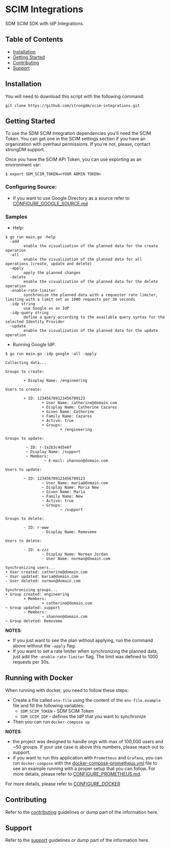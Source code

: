 # SCIM Integrations

SDM SCIM SDK with IdP Integrations.

## Table of Contents

- [Installation](#installation)
- [Getting Started](#getting-started)
- [Contributing](#contributing)
- [Support](#support)

## Installation

You will need to download this script with the following command:

```
git clone https://github.com/strongdm/scim-integrations.git
```

## Getting Started

To use the SDM SCIM Integration dependencies you'll need the SCIM Token. You can get one in the SCIM settings section if you have an organization with overhaul permissions. If you're not, please, contact strongDM support.

Once you have the SCIM API Token, you can use exporting as an environment var:

```
$ export SDM_SCIM_TOKEN=<YOUR ADMIN TOKEN>
```

### Configuring Source:

- If you want to use Google Directory as a source refer to [CONFIGURE_GOOGLE_SOURCE.md](docs/CONFIGURE_GOOGLE_SOURCE.md)

### Samples

- Help:

```
$ go run main.go -help
  -add
        enable the visualization of the planned data for the create operation
  -all
        enable the visualization of the planned data for all operations (create, update and delete)
  -apply
        apply the planned changes
  -delete
        enable the visualization of the planned data for the delete operation
  -enable-rate-limiter
        synchronize the planned data with a requester rate limiter, limiting with a limit set as 1000 requests per 30 seconds
  -idp string
        use Google as an IdP
  -idp-query string
        define a query according to the available query syntax for the selected Identity Provider
  -update
        enable the visualization of the planned data for the update operation
```

- Running Google IdP:

```
$ go run main.go -idp google -all -apply

Collecting data...

Groups to create:

        + Display Name: /engineering

Users to create:

        + ID: 123456789123456789123
                + User Name: catherine@domain.com
                + Display Name: Catherine Cazares
                + Given Name: Catherine
                + Family Name: Cazares
                + Active: true
                + Groups:
                        + /engineering

Groups to update:

         ~ ID: r-1a2b3c4d5e6f
         ~ Display Name: /support
         ~ Members:
                 ~ E-mail: shannon@domain.com

Users to update:

        ~ ID: 123456789123456789123
                ~ User Name: maria@domain.com
                ~ Display Name: Maria New
                ~ Given Name: Maria
                ~ Family Name: New
                ~ Active: true
                ~ Groups:
                        ~ /support

Groups to delete:

        - ID: r-www
                - Display Name: Removeme

Users to delete:

        - ID: a-zzz
                - Display Name: Norman Jordan
                - User Name: norman@domain.com

Synchronizing users...
+ User created: catherine@domain.com
~ User updated: maria@domain.com
- User deleted: norman@domain.com

Synchronizing groups...
+ Group created: engineering
        + Members:
                + catherine@domain.com
~ Group updated: support
        ~ Members:
                ~ shannon@domain.com
~ Group deleted: Removeme
```

**NOTES**:

- If you just want to see the plan without applying, run the command above without the `-apply` flag.
- If you want to set a rate limiter when synchronizing the planned data, just add the `-enable-rate-limiter` flag. The limit was defined to 1000 requests per 30s.

## Running with Docker

When running with docker, you need to follow these steps:

- Create a file called `env-file` using the content of the `env-file.example` file and fill the following variables:
  - `SDM_SCIM_TOKEN` - SDM SCIM Token
  - `SDM_SCIM_IDP` - defines the IdP that you want to synchronize
- Then you can run `docker-compose up`

**NOTES**:

- the project was designed to handle orgs with max of 100,000 users and ~50 groups. If your use case is above this numbers, please reach out to support.
- if you want to run this application with `Prometheus` and `Grafana`, you can run `docker-compose` with the [docker-compose-prometheus.yml](./docker-compose-prometheus.yml) file to see an example running with a proper setup that you can follow. For more details, please refer to [CONFIGURE_PROMETHEUS.md](./docs/CONFIGURE_PROMETHEUS.md).

For more details, please refer to [CONFIGURE_DOCKER](./docs/CONFIGURE_DOCKER.md)

## Contributing

Refer to the [contributing](CONTRIBUTING.md) guidelines or dump part of the information here.

## Support

Refer to the [support](SUPPORT.md) guidelines or dump part of the information here.
